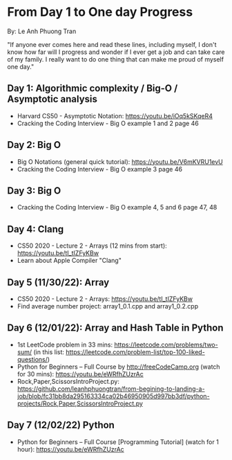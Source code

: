 # From Day 1 to One day Progress

By: Le Anh Phuong Tran

"If anyone ever comes here and read these lines, including myself, I don't know how far will I progress and wonder if I ever get a job and can take care of my family. I really want to do one thing that can make me proud of myself one day."

## Day 1: Algorithmic complexity / Big-O / Asymptotic analysis
- Harvard CS50 - Asymptotic Notation: https://youtu.be/iOq5kSKqeR4
- Cracking the Coding Interview - Big O example 1 and 2 page 46
  
## Day 2: Big O
- Big O Notations (general quick tutorial): https://youtu.be/V6mKVRU1evU
- Cracking the Coding Interview - Big O example 3 page 46

## Day 3: Big O
- Cracking the Coding Interview - Big O example 4, 5 and 6 page 47, 48

## Day 4: Clang
- CS50 2020 - Lecture 2 - Arrays (12 mins from start): https://youtu.be/tI_tIZFyKBw
- Learn about Apple Compiler "Clang"

## Day 5 (11/30/22): Array
- CS50 2020 - Lecture 2 - Arrays: https://youtu.be/tI_tIZFyKBw
- Find average number project: array1_0.1.cpp and array1_0.2.cpp

## Day 6 (12/01/22): Array and Hash Table in Python
- 1st LeetCode problem in 33 mins: https://leetcode.com/problems/two-sum/ (in this list: https://leetcode.com/problem-list/top-100-liked-questions/)
- Python for Beginners – Full Course by http://freeCodeCamp.org (watch for 30 mins): https://youtu.be/eWRfhZUzrAc
- Rock,Paper,ScissorsIntroProject.py: https://github.com/leanhphuongtran/from-begining-to-landing-a-job/blob/fc31bb8da295163334ca02b46950905d997bb3df/python-projects/Rock,Paper,ScissorsIntroProject.py

## Day 7 (12/02/22) Python
- Python for Beginners – Full Course [Programming Tutorial] (watch for 1 hour): https://youtu.be/eWRfhZUzrAc


